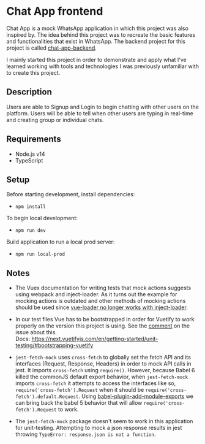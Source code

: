 # Chat App frontend
Chat App is a mock WhatsApp application in which this project was also inspired by. The idea behind this project was to
recreate the basic features and functionalities that exist in WhatsApp. The backend project for this project is called
[chat-app-backend](https://github.com/AbrahamLara/chat-app-backend).

I mainly started this project in order to demonstrate and apply what I've learned working with tools and technologies
I was previously unfamiliar with to create this project.

## Description
Users are able to Signup and Login to begin chatting with other users on the platform. Users will be able to tell when
other users are typing in real-time and creating group or individual chats.

## Requirements
- Node.js v14
- TypeScript

## Setup
Before starting development, install dependencies:
* `npm install`

To begin local development:
* `npm run dev`

Build application to run a local prod server:
* `npm run local-prod`

## Notes

- The Vuex documentation for writing tests that mock actions suggests using webpack and inject-loader. As it turns 
  out the example for mocking actions is outdated and other methods of mocking actions should be used since 
  [vue-loader no longer works with inject-loader](https://github.com/vuejs/vue-cli/issues/947#issuecomment-370796856).

- In our test files Vue has to be bootstrapped in order for Vuetify to work properly on the version this project is
  using. See the [comment](https://github.com/vuetifyjs/vuetify/issues/4964#issuecomment-500574050) on the issue 
  about this.<br/>Docs: https://next.vuetifyjs.com/en/getting-started/unit-testing/#bootstrapping-vuetify

- `jest-fetch-mock` uses `cross-fetch` to globally set the fetch API and its interfaces (Request, Response, Headers) 
  in order to mock API calls in jest. It imports `cross-fetch` using `require()`. However, because Babel 6 killed the 
  commonJS default export behavior, when `jest-fetch-mock` imports `cross-fetch` it attempts to access the 
  interfaces like so, `require('cross-fetch').Request` when it should be `require('cross-fetch').default.Request`. 
  Using [babel-plugin-add-module-exports](https://www.npmjs.com/package/babel-plugin-add-module-exports) we can 
  bring back the babel 5 behavior that will allow `require('cross-fetch').Request` to work.

- The `jest-fetch-mock` package doesn't seem to work in this application for unit-testing. Attempting to mock a json 
  response results in jest throwing `TypeError: response.json is not a function`.
